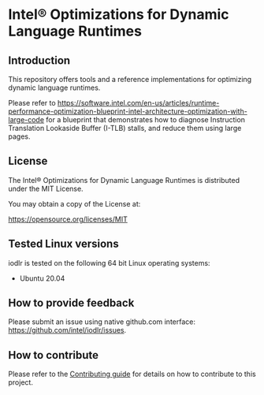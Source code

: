 # Intel&reg; Optimizations for Dynamic Language Runtimes


## Introduction
This repository offers tools and a reference implementations for
optimizing dynamic language runtimes.

Please refer to
https://software.intel.com/en-us/articles/runtime-performance-optimization-blueprint-intel-architecture-optimization-with-large-code
for a blueprint that demonstrates how to diagnose Instruction Translation Lookaside Buffer (I-TLB) stalls, and
reduce them using large pages. 


## License

The Intel&reg; Optimizations for Dynamic Language Runtimes is distributed under the MIT License.

You may obtain a copy of the License at:

https://opensource.org/licenses/MIT

## Tested Linux versions

iodlr is tested on the following 64 bit Linux operating systems:

* Ubuntu 20.04


## How to provide feedback
Please submit an issue using native github.com interface: https://github.com/intel/iodlr/issues.

## How to contribute

Please refer to the [Contributing guide](CONTRIBUTING.md) for details on how to contribute
to this project.

